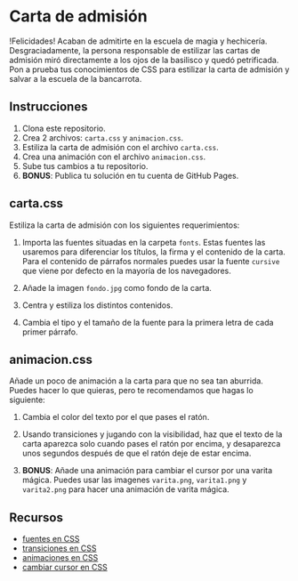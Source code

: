 # Carta de admisión

!Felicidades! Acaban de admitirte en la escuela de magia y hechicería. Desgraciadamente, la persona responsable de estilizar las cartas de admisión miró directamente a los ojos de la basilisco y quedó petrificada. Pon a prueba tus conocimientos de CSS para estilizar la carta de admisión y salvar a la escuela de la bancarrota.

## Instrucciones

1. Clona este repositorio.
2. Crea 2 archivos: `carta.css` y `animacion.css`.
3. Estiliza la carta de admisión con el archivo `carta.css`.
4. Crea una animación con el archivo `animacion.css`.
5. Sube tus cambios a tu repositorio.
6. **BONUS**: Publica tu solución en tu cuenta de GitHub Pages.

## carta.css

Estiliza la carta de admisión con los siguientes requerimientos:

1. Importa las fuentes situadas en la carpeta `fonts`. Estas fuentes las usaremos para diferenciar los títulos, la firma y el contenido de la carta. Para el contenido de párrafos normales puedes usar la fuente `cursive` que viene por defecto en la mayoría de los navegadores.

2. Añade la imagen `fondo.jpg` como fondo de la carta.

3. Centra y estiliza los distintos contenidos.

4. Cambia el tipo y el tamaño de la fuente para la primera letra de cada primer párrafo.


## animacion.css

Añade un poco de animación a la carta para que no sea tan aburrida. Puedes hacer lo que quieras, pero te recomendamos que hagas lo siguiente:

1. Cambia el color del texto por el que pases el ratón.

2. Usando transiciones y jugando con la visibilidad, haz que el texto de la carta aparezca solo cuando pases el ratón por encima, y desaparezca unos segundos después de que el ratón deje de estar encima.

3. **BONUS**: Añade una animación para cambiar el cursor por una varita mágica. Puedes usar las imagenes `varita.png`, `varita1.png` y `varita2.png` para hacer una animación de varita mágica.

## Recursos

- [fuentes en CSS](https://developer.mozilla.org/es/docs/Web/CSS/font-family)
- [transiciones en CSS](https://developer.mozilla.org/es/docs/Web/CSS/transition)
- [animaciones en CSS](https://developer.mozilla.org/es/docs/Web/CSS/animation)
- [cambiar cursor en CSS](https://developer.mozilla.org/es/docs/Web/CSS/cursor)



